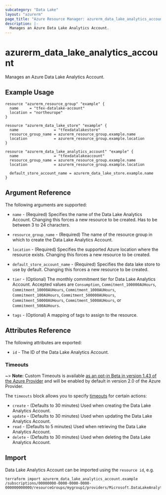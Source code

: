```yaml
---
subcategory: "Data Lake"
layout: "azurerm"
page_title: "Azure Resource Manager: azurerm_data_lake_analytics_account"
description: |-
  Manages an Azure Data Lake Analytics Account.
---
```


# azurerm_data_lake_analytics_account

Manages an Azure Data Lake Analytics Account.

## Example Usage

```hcl
resource "azurerm_resource_group" "example" {
  name     = "tfex-datalake-account"
  location = "northeurope"
}

resource "azurerm_data_lake_store" "example" {
  name                = "tfexdatalakestore"
  resource_group_name = azurerm_resource_group.example.name
  location            = azurerm_resource_group.example.location
}

resource "azurerm_data_lake_analytics_account" "example" {
  name                = "tfexdatalakeaccount"
  resource_group_name = azurerm_resource_group.example.name
  location            = azurerm_resource_group.example.location

  default_store_account_name = azurerm_data_lake_store.example.name
}
```

## Argument Reference

The following arguments are supported:

* `name` - (Required) Specifies the name of the Data Lake Analytics Account. Changing this forces a new resource to be created. Has to be between 3 to 24 characters.

* `resource_group_name` - (Required) The name of the resource group in which to create the Data Lake Analytics Account.

* `location` - (Required) Specifies the supported Azure location where the resource exists. Changing this forces a new resource to be created.

* `default_store_account_name` - (Required) Specifies the data lake store to use by default. Changing this forces a new resource to be created.

* `tier` - (Optional) The monthly commitment tier for Data Lake Analytics Account. Accepted values are `Consumption`, `Commitment_100000AUHours`, `Commitment_10000AUHours`, `Commitment_1000AUHours`, `Commitment_100AUHours`, `Commitment_500000AUHours`, `Commitment_50000AUHours`, `Commitment_5000AUHours`, or `Commitment_500AUHours`.

* `tags` - (Optional) A mapping of tags to assign to the resource.

## Attributes Reference

The following attributes are exported:

* `id` - The ID of the Data Lake Analytics Account.

### Timeouts

~> **Note:** Custom Timeouts is available [as an opt-in Beta in version 1.43 of the Azure Provider](/docs/providers/azurerm/guides/2.0-beta.html) and will be enabled by default in version 2.0 of the Azure Provider.

The `timeouts` block allows you to specify [timeouts](https://www.terraform.io/docs/configuration/resources.html#timeouts) for certain actions:

* `create` - (Defaults to 30 minutes) Used when creating the Data Lake Analytics Account.
* `update` - (Defaults to 30 minutes) Used when updating the Data Lake Analytics Account.
* `read` - (Defaults to 5 minutes) Used when retrieving the Data Lake Analytics Account.
* `delete` - (Defaults to 30 minutes) Used when deleting the Data Lake Analytics Account.

## Import

Data Lake Analytics Account can be imported using the `resource id`, e.g.

```shell
terraform import azurerm_data_lake_analytics_account.example /subscriptions/00000000-0000-0000-0000-000000000000/resourceGroups/mygroup1/providers/Microsoft.DataLakeAnalytics/accounts/mydatalakeaccount
```
